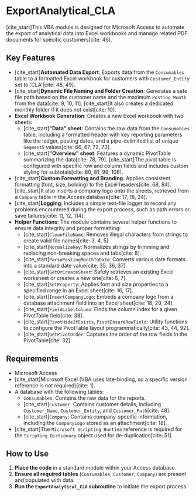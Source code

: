 # ExportAnalytical_CLA

[cite_start]This VBA module is designed for Microsoft Access to automate the export of analytical data into Excel workbooks and manage related PDF documents for specific customers[cite: 46].

## Key Features

- [cite_start]**Automated Data Export**: Exports data from the `Consumables` table to a formatted Excel workbook for customers with `Customer_Entity` set to 'CLA'[cite: 48, 49].
- [cite_start]**Dynamic File Naming and Folder Creation**: Generates a safe file path based on the customer name and the maximum `Posting Month` from the data[cite: 9, 10, 11]. [cite_start]It also creates a dedicated monthly folder if it does not exist[cite: 10].
- **Excel Workbook Generation**: Creates a new Excel workbook with two sheets:
    - [cite_start]**"Data" sheet**: Contains the raw data from the `Consumables` table, including a formatted header with key reporting parameters like the ledger, posting dates, and a pipe-delimited list of unique `Segment5` values[cite: 66, 67, 72, 73].
    - [cite_start]**"Overview" sheet**: Features a dynamic PivotTable summarizing the data[cite: 78, 79]. [cite_start]The pivot table is configured with specific row and column fields and includes custom styling for subtotals[cite: 80, 81, 99, 106].
- [cite_start]**Custom Formatting and Branding**: Applies consistent formatting (font, size, bolding) to the Excel headers[cite: 68, 84]. [cite_start]It also inserts a company logo onto the sheets, retrieved from a `Company` table in the Access database[cite: 17, 18, 24].
- [cite_start]**Logging**: Includes a simple text-file logger to record any problems encountered during the export process, such as path errors or save failures[cite: 11, 12, 114].
- **Helper Functions**: The module contains several helper functions to ensure data integrity and proper formatting:
    - [cite_start]`CleanFileName`: Removes illegal characters from strings to create valid file names[cite: 3, 4, 5].
    - [cite_start]`NormalizeKey`: Normalizes strings by trimming and replacing non-breaking spaces and tabs[cite: 8].
    - [cite_start]`ParsePostingMonthToDate`: Converts various date formats into a standard date value[cite: 35, 36, 37].
    - [cite_start]`GetOrCreateSheet`: Safely retrieves an existing Excel worksheet or creates a new one[cite: 6, 7].
    - [cite_start]`SetProperty`: Applies font and size properties to a specified range in an Excel sheet[cite: 16, 17].
    - [cite_start]`InsertCompanyLogo`: Embeds a company logo from a database attachment field into an Excel sheet[cite: 18, 20, 24].
    - [cite_start]`FieldLabelColumn`: Finds the column index for a given PivotTable field[cite: 38].
    - [cite_start]`PivotHideIfExists`, `PivotEnsureRowField`: Utility functions to configure the PivotTable layout programmatically[cite: 43, 44, 92].
    - [cite_start]`GetPivotOrder`: Captures the order of the row fields in the PivotTable[cite: 32].

## Requirements

- Microsoft Access
- [cite_start]Microsoft Excel (VBA uses late-binding, so a specific version reference is not required)[cite: 1].
- A database with the following tables:
    - `Consumables`: Contains the raw data for the reports.
    - [cite_start]`Customer`: Contains customer details, including `Customer_Name`, `Customer_Entity`, and `Customer_Path`[cite: 48].
    - [cite_start]`Company`: Contains company-specific information, including the `CompanyLogo` stored as an attachment[cite: 18].
- [cite_start]The `Microsoft Scripting Runtime` reference is required for the `Scripting.Dictionary` object used for de-duplication[cite: 51].

## How to Use

1.  **Place the code** in a standard module within your Access database.
2.  **Ensure all required tables** (`Consumables`, `Customer`, `Company`) are present and populated with data.
3.  **Run the `ExportAnalytical_CLA` subroutine** to initiate the export process.

